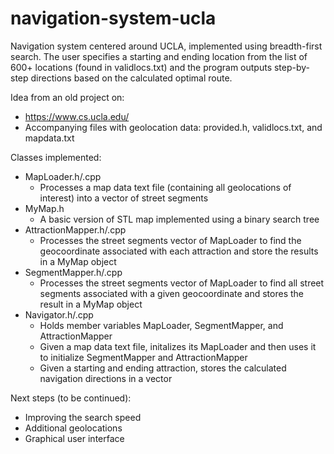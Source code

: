 # navigation-system-ucla
Navigation system centered around UCLA, implemented using breadth-first search. The user specifies a starting and ending location from the list of 600+ locations (found in validlocs.txt) and the program outputs step-by-step directions based on the calculated optimal route. 

Idea from an old project on: 
- https://www.cs.ucla.edu/
- Accompanying files with geolocation data: provided.h, validlocs.txt, and mapdata.txt

Classes implemented: 
- MapLoader.h/.cpp
  - Processes a map data text file (containing all geolocations of interest) into a vector of street segments
- MyMap.h
  - A basic version of STL map implemented using a binary search tree
- AttractionMapper.h/.cpp
  - Processes the street segments vector of MapLoader to find the geocoordinate associated with each attraction and store the results in a     MyMap object 
- SegmentMapper.h/.cpp  
  - Processes the street segments vector of MapLoader to find all street segments associated with a given geocoordinate and stores the         result in a MyMap object 
- Navigator.h/.cpp
  - Holds member variables MapLoader, SegmentMapper, and AttractionMapper
  - Given a map data text file, initalizes its MapLoader and then uses it to initialize SegmentMapper and AttractionMapper
  - Given a starting and ending attraction, stores the calculated navigation directions in a vector
  
Next steps (to be continued):
- Improving the search speed 
- Additional geolocations 
- Graphical user interface
